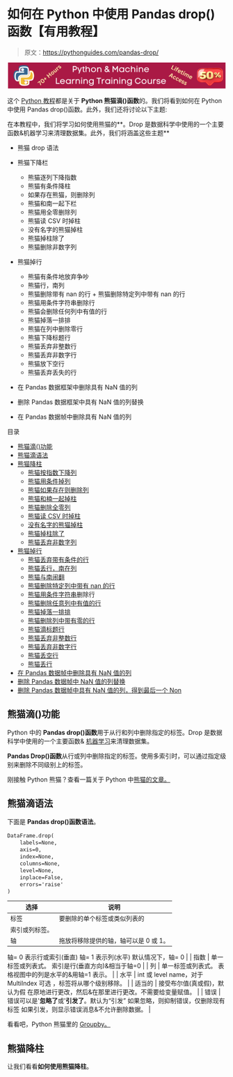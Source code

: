 # 如何在 Python 中使用 Pandas drop()函数【有用教程】

> 原文：<https://pythonguides.com/pandas-drop/>

[![Python & Machine Learning training courses](img/49ec9c6da89a04c9f45bab643f8c765c.png)](https://sharepointsky.teachable.com/p/python-and-machine-learning-training-course)

这个 [Python 教程](https://pythonguides.com/learn-python/)都是关于 **Python 熊猫滴()函数**的。我们将看到如何在 Python 中使用 Pandas drop()函数。此外，我们还将讨论以下主题:

在本教程中，我们将学习如何使用熊猫的**。Drop 是数据科学中使用的一个主要函数&机器学习来清理数据集。此外，我们将涵盖这些主题**

*   熊猫 drop 语法
*   熊猫下降栏
    *   熊猫逐列下降指数
    *   熊猫有条件降柱
    *   如果存在熊猫，则删除列
    *   熊猫和南一起下栏
    *   熊猫用全零删除列
    *   熊猫读 CSV 时掉柱
    *   没有名字的熊猫掉柱
    *   熊猫掉柱除了
    *   熊猫删除非数字列

*   熊猫掉行
    *   熊猫有条件地放弃争吵
    *   熊猫行，南列
    *   熊猫删除带有 nan 的行 + 熊猫删除特定列中带有 nan 的行
    *   熊猫用条件字符串删除行
    *   熊猫会删除任何列中有值的行
    *   熊猫掉落一排排
    *   熊猫在列中删除零行
    *   熊猫下降标题行
    *   熊猫丢弃非整数行
    *   熊猫丢弃非数字行
    *   熊猫放下空行
    *   熊猫丢弃丢失的行

*   在 Pandas 数据框架中删除具有 NaN 值的列
*   删除 Pandas 数据框架中具有 NaN 值的列替换
*   在 Pandas 数据帧中删除具有 NaN 值的列

目录

[](#)

*   [熊猫滴()功能](#Pandas_drop_function "Pandas drop() function")
*   [熊猫滴语法](#Pandas_drop_syntax "Pandas drop syntax")
*   [熊猫降柱](#Pandas_drop_column "Pandas drop column")
    *   [熊猫按指数下降列](#Pandas_drop_column_by_index "Pandas drop column by index")
    *   [熊猫用条件掉列](#Pandas_drop_columns_with_condition "Pandas drop columns with condition")
    *   [熊猫如果存在则删除列](#Pandas_drop_column_if_exists "Pandas drop column if exists")
    *   [熊猫和楠一起掉柱](#Pandas_drop_column_with_nan "Pandas drop column with nan")
    *   [熊猫删除全零列](#Pandas_drop_columns_with_all_zeros "Pandas drop columns with all zeros")
    *   [熊猫读 CSV 时掉柱](#Pandas_drop_column_while_reading_CSV "Pandas drop column while reading CSV")
    *   [没有名字的熊猫掉柱](#Pandas_drop_column_with_no_name "Pandas drop column with no name")
    *   [熊猫掉柱除了](#Pandas_drop_columns_except "Pandas drop columns except")
    *   [熊猫丢弃非数字列](#Pandas_drop_non_numeric_columns "Pandas drop non numeric columns")
*   [熊猫掉行](#Pandas_drop_rows "Pandas drop rows")
    *   [熊猫丢弃带有条件的行](#Pandas_drop_rows_with_condition "Pandas drop rows with condition")
    *   [熊猫丢行，南在列](#Pandas_drop_rows_with_nan_in_column "Pandas drop rows with nan in column")
    *   [熊猫与南闹翻](#Pandas_drop_rows_with_nan "Pandas drop rows with nan")
    *   [熊猫删除特定列中带有 nan 的行](#Pandas_drop_rows_with_nan_in_specific_column "Pandas drop rows with nan in specific column")
    *   [熊猫用条件字符串](#Pandas_drop_rows_with_condition_string "Pandas drop rows with condition string")删除行
    *   [熊猫删除任意列中有值的行](#Pandas_drop_rows_with_value_in_any_column "Pandas drop rows with value in any column")
    *   [熊猫掉落一排排](#Pandas_drop_range_of_rows "Pandas drop range of rows")
    *   [熊猫删除列中带有零的行](#Pandas_drop_rows_with_zero_in_column "Pandas drop rows with zero in column")
    *   [熊猫滴标题行](#Pandas_drop_header_row "Pandas drop header row")
    *   [熊猫丢弃非整数行](#Pandas_drop_non-integer_rows "Pandas drop non-integer rows")
    *   [熊猫丢弃非数字行](#Pandas_drop_non_numeric_rows "Pandas drop non numeric rows")
    *   [熊猫丢空行](#Pandas_drop_blank_rows "Pandas drop blank rows")
    *   [熊猫丢行](#Pandas_drop_missing_rows "Pandas drop missing rows")
*   [在 Pandas 数据帧中删除具有 NaN 值的列](#Drop_Column_with_NaN_values_in_Pandas_DataFrame "Drop Column with NaN values in Pandas DataFrame")
*   [删除 Pandas 数据帧中 NaN 值的列替换](#Drop_Column_with_NaN_Values_in_Pandas_DataFrame_Replace "Drop Column with NaN Values in Pandas DataFrame Replace")
*   [删除 Pandas 数据帧中具有 NaN 值的列，得到最后一个 Non](#Drop_Column_with_NaN_Values_in_Pandas_DataFrame_Get_Last_Non "Drop Column with NaN Values in Pandas DataFrame Get Last Non")

## 熊猫滴()功能

Python 中的 **Pandas drop()函数**用于从行和列中删除指定的标签。Drop 是数据科学中使用的一个主要函数& [机器学习](https://pythonguides.com/machine-learning-using-python/)来清理数据集。

**Pandas Drop()函数**从行或列中删除指定的标签。使用多索引时，可以通过指定级别来删除不同级别上的标签。

刚接触 Python 熊猫？查看一篇关于 Python 中[熊猫的文章。](https://pythonguides.com/pandas-in-python/)

## 熊猫滴语法

下面是 **Pandas drop()函数语法**。

```
DataFrame.drop(
    labels=None, 
    axis=0, 
    index=None, 
    columns=None, 
    level=None, 
    inplace=False, 
    errors='raise'
)
```

| 选择 | 说明 |
| --- | --- |
| 标签 | 要删除的单个标签或类似列表的
索引或列标签。 |
| 轴 | 拖放将移除提供的轴，轴可以是 0 或 1。
轴= 0 表示行或索引(垂直)
轴= 1 表示列(水平)
默认情况下，轴= 0
 |
| 指数 | 单一标签或列表式。
索引是行(垂直方向)&相当于轴=0 |
| 列 | 单一标签或列表式。
表格视图中的列是水平的&用轴=1 表示。 |
| 水平 | int 或 level name，对于 MultiIndex 可选
，标签将从哪个级别移除。 |
| 适当的 | 接受布尔值(真或假)，默认为假
在原地进行更改，然后&在那里进行更改。不需要给变量赋值。 |
| 错误 | 错误可以是'**忽略了**或'**引发了**。默认为“引发”
如果忽略，则抑制错误，仅删除现有标签
如果引发，则显示错误消息&不允许删除数据。 |

看看吧，Python 熊猫里的 [Groupby。](https://pythonguides.com/groupby-in-python-pandas/)

## 熊猫降柱

让我们看看**如何使用熊猫降柱**。